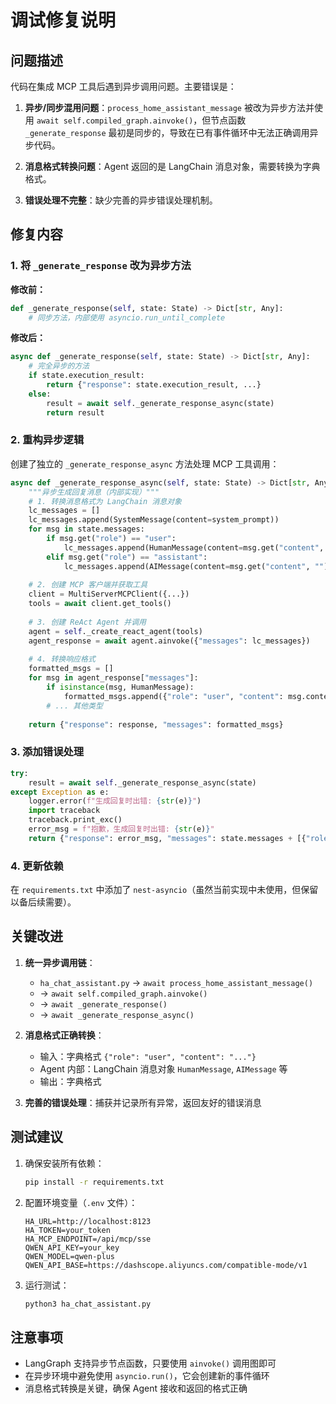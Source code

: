 # 调试修复说明

## 问题描述

代码在集成 MCP 工具后遇到异步调用问题。主要错误是：

1. **异步/同步混用问题**：`process_home_assistant_message` 被改为异步方法并使用 `await self.compiled_graph.ainvoke()`，但节点函数 `_generate_response` 最初是同步的，导致在已有事件循环中无法正确调用异步代码。

2. **消息格式转换问题**：Agent 返回的是 LangChain 消息对象，需要转换为字典格式。

3. **错误处理不完整**：缺少完善的异步错误处理机制。

## 修复内容

### 1. 将 `_generate_response` 改为异步方法

**修改前：**
```python
def _generate_response(self, state: State) -> Dict[str, Any]:
    # 同步方法，内部使用 asyncio.run_until_complete
```

**修改后：**
```python
async def _generate_response(self, state: State) -> Dict[str, Any]:
    # 完全异步的方法
    if state.execution_result:
        return {"response": state.execution_result, ...}
    else:
        result = await self._generate_response_async(state)
        return result
```

### 2. 重构异步逻辑

创建了独立的 `_generate_response_async` 方法处理 MCP 工具调用：

```python
async def _generate_response_async(self, state: State) -> Dict[str, Any]:
    """异步生成回复消息（内部实现）"""
    # 1. 转换消息格式为 LangChain 消息对象
    lc_messages = []
    lc_messages.append(SystemMessage(content=system_prompt))
    for msg in state.messages:
        if msg.get("role") == "user":
            lc_messages.append(HumanMessage(content=msg.get("content", "")))
        elif msg.get("role") == "assistant":
            lc_messages.append(AIMessage(content=msg.get("content", "")))
    
    # 2. 创建 MCP 客户端并获取工具
    client = MultiServerMCPClient({...})
    tools = await client.get_tools()
    
    # 3. 创建 ReAct Agent 并调用
    agent = self._create_react_agent(tools)
    agent_response = await agent.ainvoke({"messages": lc_messages})
    
    # 4. 转换响应格式
    formatted_msgs = []
    for msg in agent_response["messages"]:
        if isinstance(msg, HumanMessage):
            formatted_msgs.append({"role": "user", "content": msg.content})
        # ... 其他类型
    
    return {"response": response, "messages": formatted_msgs}
```

### 3. 添加错误处理

```python
try:
    result = await self._generate_response_async(state)
except Exception as e:
    logger.error(f"生成回复时出错: {str(e)}")
    import traceback
    traceback.print_exc()
    error_msg = f"抱歉，生成回复时出错: {str(e)}"
    return {"response": error_msg, "messages": state.messages + [{"role": "assistant", "content": error_msg}]}
```

### 4. 更新依赖

在 `requirements.txt` 中添加了 `nest-asyncio`（虽然当前实现中未使用，但保留以备后续需要）。

## 关键改进

1. **统一异步调用链**：
   - `ha_chat_assistant.py` → `await process_home_assistant_message()` 
   - → `await self.compiled_graph.ainvoke()` 
   - → `await _generate_response()` 
   - → `await _generate_response_async()`

2. **消息格式正确转换**：
   - 输入：字典格式 `{"role": "user", "content": "..."}`
   - Agent 内部：LangChain 消息对象 `HumanMessage`, `AIMessage` 等
   - 输出：字典格式

3. **完善的错误处理**：捕获并记录所有异常，返回友好的错误消息

## 测试建议

1. 确保安装所有依赖：
   ```bash
   pip install -r requirements.txt
   ```

2. 配置环境变量（`.env` 文件）：
   ```env
   HA_URL=http://localhost:8123
   HA_TOKEN=your_token
   HA_MCP_ENDPOINT=/api/mcp/sse
   QWEN_API_KEY=your_key
   QWEN_MODEL=qwen-plus
   QWEN_API_BASE=https://dashscope.aliyuncs.com/compatible-mode/v1
   ```

3. 运行测试：
   ```bash
   python3 ha_chat_assistant.py
   ```

## 注意事项

- LangGraph 支持异步节点函数，只要使用 `ainvoke()` 调用图即可
- 在异步环境中避免使用 `asyncio.run()`，它会创建新的事件循环
- 消息格式转换是关键，确保 Agent 接收和返回的格式正确

